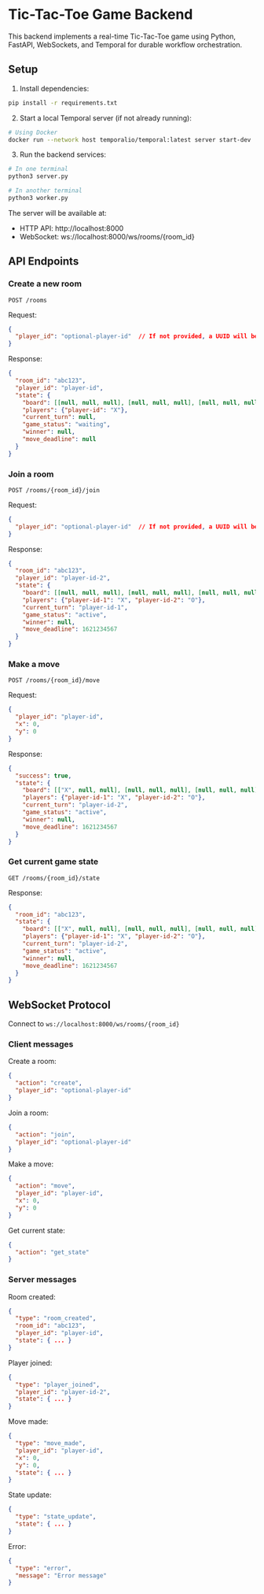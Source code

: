 # Tic-Tac-Toe Game Backend

This backend implements a real-time Tic-Tac-Toe game using Python, FastAPI, WebSockets, and Temporal for durable workflow orchestration.

## Setup

1. Install dependencies:
```bash
pip install -r requirements.txt
```

2. Start a local Temporal server (if not already running):
```bash
# Using Docker
docker run --network host temporalio/temporal:latest server start-dev
```

3. Run the backend services:
```bash
# In one terminal
python3 server.py

# In another terminal
python3 worker.py
```

The server will be available at:
- HTTP API: http://localhost:8000
- WebSocket: ws://localhost:8000/ws/rooms/{room_id}

## API Endpoints

### Create a new room
```
POST /rooms
```
Request:
```json
{
  "player_id": "optional-player-id"  // If not provided, a UUID will be generated
}
```
Response:
```json
{
  "room_id": "abc123",
  "player_id": "player-id",
  "state": {
    "board": [[null, null, null], [null, null, null], [null, null, null]],
    "players": {"player-id": "X"},
    "current_turn": null,
    "game_status": "waiting",
    "winner": null,
    "move_deadline": null
  }
}
```

### Join a room
```
POST /rooms/{room_id}/join
```
Request:
```json
{
  "player_id": "optional-player-id"  // If not provided, a UUID will be generated
}
```
Response:
```json
{
  "room_id": "abc123",
  "player_id": "player-id-2",
  "state": {
    "board": [[null, null, null], [null, null, null], [null, null, null]],
    "players": {"player-id-1": "X", "player-id-2": "O"},
    "current_turn": "player-id-1",
    "game_status": "active",
    "winner": null,
    "move_deadline": 1621234567
  }
}
```

### Make a move
```
POST /rooms/{room_id}/move
```
Request:
```json
{
  "player_id": "player-id",
  "x": 0,
  "y": 0
}
```
Response:
```json
{
  "success": true,
  "state": {
    "board": [["X", null, null], [null, null, null], [null, null, null]],
    "players": {"player-id-1": "X", "player-id-2": "O"},
    "current_turn": "player-id-2",
    "game_status": "active",
    "winner": null,
    "move_deadline": 1621234567
  }
}
```

### Get current game state
```
GET /rooms/{room_id}/state
```
Response:
```json
{
  "room_id": "abc123",
  "state": {
    "board": [["X", null, null], [null, null, null], [null, null, null]],
    "players": {"player-id-1": "X", "player-id-2": "O"},
    "current_turn": "player-id-2",
    "game_status": "active",
    "winner": null,
    "move_deadline": 1621234567
  }
}
```

## WebSocket Protocol

Connect to `ws://localhost:8000/ws/rooms/{room_id}`

### Client messages

Create a room:
```json
{
  "action": "create",
  "player_id": "optional-player-id"
}
```

Join a room:
```json
{
  "action": "join",
  "player_id": "optional-player-id"
}
```

Make a move:
```json
{
  "action": "move",
  "player_id": "player-id",
  "x": 0,
  "y": 0
}
```

Get current state:
```json
{
  "action": "get_state"
}
```

### Server messages

Room created:
```json
{
  "type": "room_created",
  "room_id": "abc123",
  "player_id": "player-id",
  "state": { ... }
}
```

Player joined:
```json
{
  "type": "player_joined",
  "player_id": "player-id-2",
  "state": { ... }
}
```

Move made:
```json
{
  "type": "move_made",
  "player_id": "player-id",
  "x": 0,
  "y": 0,
  "state": { ... }
}
```

State update:
```json
{
  "type": "state_update",
  "state": { ... }
}
```

Error:
```json
{
  "type": "error",
  "message": "Error message"
}
``` 